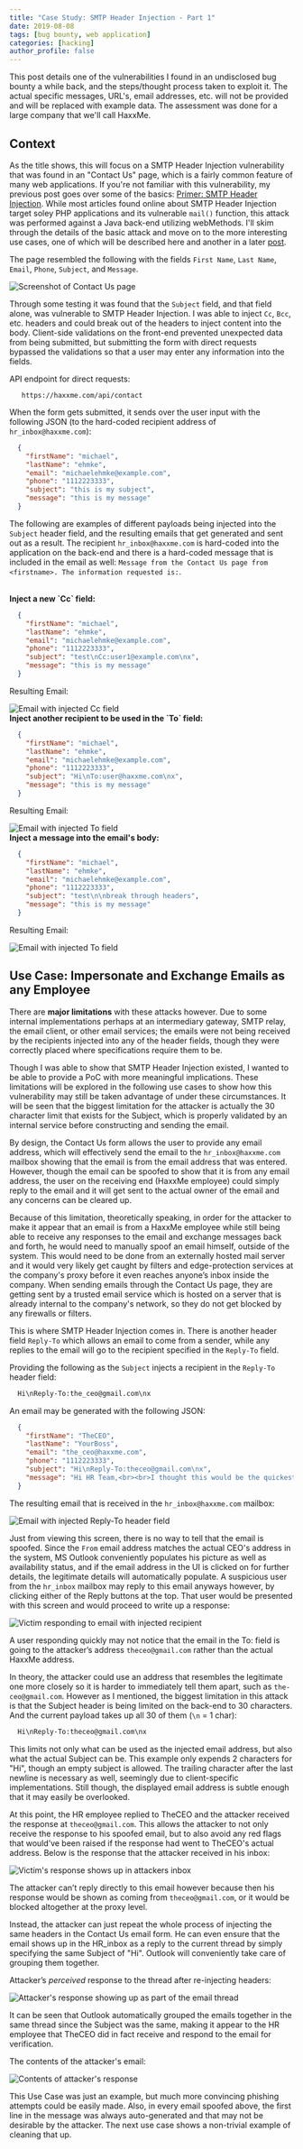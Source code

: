 ```yaml
---
title: "Case Study: SMTP Header Injection - Part 1"
date: 2019-08-08
tags: [bug bounty, web application]
categories: [hacking]
author_profile: false
---
```




This post details one of the vulnerabilities I found in an undisclosed bug bounty a while back, and the steps/thought process taken to exploit it. The actual specific messages, URL's, email addresses, etc. will not be provided and will be replaced with example data. The assessment was done for a large company that we'll call HaxxMe.

<h2>Context</h2>

As the title shows, this will focus on a SMTP Header Injection vulnerability that was found in an "Contact Us" page, which is a fairly common feature of many web applications. If you're not familiar with this vulnerability, my previous post goes over some of the basics: [Primer: SMTP Header Injection](https://michaelehmke.github.io/smtp-header-injection/). While most articles found online about SMTP Header Injection target soley PHP applications and its vulnerable `mail()` function, this attack was performed against a Java back-end utilizing webMethods. I'll skim through the details of the basic attack and move on to the more interesting use cases, one of which will be described here and another in a later [post](https://michaelehmke.github.io/hacking/smtp-header-injection-case-study-2/). 

The page resembled the following with the fields `First Name`, `Last Name`, `Email`, `Phone`, `Subject`, and `Message`.


<img src="{{ site.url }}{{ site.baseurl }}/images/contact_us_2.png" alt="Screenshot of Contact Us page">


Through some testing it was found that the `Subject` field, and that field alone, was vulnerable to SMTP Header Injection. I was able to inject `Cc`, `Bcc`, etc. headers and could break out of the headers to inject content into the body. Client-side validations on the front-end prevented unexpected data from being submitted, but submitting the form with direct requests bypassed the validations so that a user may enter any information into the fields. 

API endpoint for direct requests:

```
   https://haxxme.com/api/contact
```

When the form gets submitted, it sends over the user input with the following JSON (to the hard-coded recipient address of `hr_inbox@haxxme.com`):

```json
  {
    "firstName": "michael",
    "lastName": "ehmke",
    "email": "michaelehmke@example.com",
    "phone": "1112223333",
    "subject": "this is my subject",
    "message": "this is my message"
  }
```

The following are examples of different payloads being injected into the `Subject` header field, and the resulting emails that get generated and sent out as a result. The recipient `hr_inbox@haxxme.com` is hard-coded into the application on the back-end and there is a hard-coded message that is included in the email as well: `Message from the Contact Us page from <firstname>. The information requested is:`.

<br/>
<b>Inject a new `Cc` field:</b>

```json
  {
    "firstName": "michael",
    "lastName": "ehmke",
    "email": "michaelehmke@example.com",
    "phone": "1112223333",
    "subject": "test\nCc:user1@example.com\nx",
    "message": "this is my message"
  }
```
Resulting Email:

<img src="{{ site.url }}{{ site.baseurl }}/images/email_injected_cc_ex.png" alt="Email with injected Cc field" class="left-align shadow">

<br/>
<b>Inject another recipient to be used in the `To` field:</b>

```json
  {
    "firstName": "michael",
    "lastName": "ehmke",
    "email": "michaelehmke@example.com",
    "phone": "1112223333",
    "subject": "Hi\nTo:user@haxxme.com\nx",
    "message": "this is my message"
  }
```
Resulting Email:

<img src="{{ site.url }}{{ site.baseurl }}/images/email_injected_to_ex.png" alt="Email with injected To field" class="left-align shadow">

<br/>
<b>Inject a message into the email's body:</b>

```json
  {
    "firstName": "michael",
    "lastName": "ehmke",
    "email": "michaelehmke@example.com",
    "phone": "1112223333",
    "subject": "test\n\nbreak through headers",
    "message": "this is my message"
  }
```
Resulting Email:

<img src="{{ site.url }}{{ site.baseurl }}/images/email_injected_body_ex.png" alt="Email with injected To field" class="left-align shadow">


<h2>Use Case: Impersonate and Exchange Emails as any Employee</h2>

There are **major limitations** with these attacks however. Due to some internal implementations perhaps at an intermediary gateway, SMTP relay, the email client, or other email services; the emails were not being received by the recipients injected into any of the header fields, though they were correctly placed where specifications require them to be.

Though I was able to show that SMTP Header Injection existed, I wanted to be able to provide a PoC with more meaningful implications. These limitations will be explored in the following use cases to show how this vulnerability may still be taken advantage of under these circumstances. It will be seen that the biggest limitation for the attacker is actually the 30 character limit that exists for the Subject, which is properly validated by an internal service before constructing and sending the email.

By design, the Contact Us form allows the user to provide any email address, which will effectively send the email to the `hr_inbox@haxxme.com` mailbox showing that the email is from the email address that was entered. However, though the email can be spoofed to show that it is from any email address, the user on the receiving end (HaxxMe employee) could simply reply to the email and it will get sent to the actual owner of the email and any concerns can be cleared up.

Because of this limitation, theoretically speaking, in order for the attacker to make it appear that an email is from a HaxxMe employee while still being able to receive any responses to the email and exchange messages back and forth, he would need to manually spoof an email himself, outside of the system. This would need to be done from an externally hosted mail server and it would very likely get caught by filters and edge-protection services at the company's proxy before it even reaches anyone’s inbox inside the company. When sending emails through the Contact Us page, they are getting sent by a trusted email service which is hosted on a server that is already internal to the company's network, so they do not get blocked by any firewalls or filters.

This is where SMTP Header Injection comes in. There is another header field `Reply-To` which allows an email to come from a sender, while any replies to the email will go to the recipient specified in the `Reply-To` field.

Providing the following as the `Subject` injects a recipient in the `Reply-To` header field:

```sh
  Hi\nReply-To:the_ceo@gmail.com\nx
```

An email may be generated with the following JSON:

```json
  {
    "firstName": "TheCEO",
    "lastName": "YourBoss",
    "email": "the_ceo@haxxme.com",
    "phone": "1112223333",
    "subject": "Hi\nReply-To:theceo@gmail.com\nx",
    "message": "Hi HR Team,<br><br>I thought this would be the quickest way to reach you. We’ve made a last-minute emergency hire who will need to start tomorrow morning and we need him to be set up on payroll and added to the functional roles: xxxxxxxxx. His information is xxxxxxxxx.<br><br>Thanks,<br><br><b>TheCEO</b><br>HaxxMe<br>1234 Haxxr Drive<br>MyCity, MyState 32432<br><a href=''>the_ceo@haxxme.com</a><br>123-123-1234 Ph<br>"
  }
  ```

The resulting email that is received in the `hr_inbox@haxxme.com` mailbox:

<img src="{{ site.url }}{{ site.baseurl }}/images/uc1_replyto_1.png" alt="Email with injected Reply-To header field" class="left-align shadow">

Just from viewing this screen, there is no way to tell that the email is spoofed. Since the `From` email address matches the actual CEO's address in the system, MS Outlook conveniently populates his picture as well as availability status, and if the email address in the UI is clicked on for further details, the legitimate details will automatically populate. A suspicious user from the `hr_inbox` mailbox may reply to this email anyways however, by clicking either of the Reply buttons at the top. That user would be presented with this screen and would proceed to write up a response:

<img src="{{ site.url }}{{ site.baseurl }}/images/uc1_victim_reply_1.png" alt="Victim responding to email with injected recipient" class="left-align shadow">

A user responding quickly may not notice that the email in the To: field is going to the attacker’s address `theceo@gmail.com` rather than the actual HaxxMe address.

In theory, the attacker could use an address that resembles the legitimate one more closely so it is harder to immediately tell them apart, such as `the-ceo@gmail.com`. However as I mentioned, the biggest limitation in this attack is that the Subject header is being limited on the back-end to 30 characters. And the current payload takes up all 30 of them (`\n` = 1 char):

```sh
  Hi\nReply-To:theceo@gmail.com\nx
```

This limits not only what can be used as the injected email address, but also what the actual Subject can be. This example only expends 2 characters for "Hi", though an empty subject is allowed. The trailing character after the last newline is necessary as well, seemingly due to client-specific implementations. Still though, the displayed email address is subtle enough that it may easily be overlooked.

  
At this point, the HR employee replied to TheCEO and the attacker received the response at `theceo@gmail.com`. This allows the attacker to not only receive the response to his spoofed email, but to also avoid any red flags that would’ve been raised if the response had went to TheCEO's actual address. Below is the response that the attacker received in his inbox:

<img src="{{ site.url }}{{ site.baseurl }}/images/uc1_victim_response_1.png" alt="Victim's response shows up in attackers inbox" class="left-align shadow">

The attacker can’t reply directly to this email however because then his response would be shown as coming from `theceo@gmail.com`, or it would be blocked altogether at the proxy level. 

Instead, the attacker can just repeat the whole process of injecting the same headers in the Contact Us email form. He can even ensure that the email shows up in the HR_inbox as a reply to the current thread by simply specifying the same Subject of "Hi". Outlook will conveniently take care of grouping them together.

Attacker’s *perceived* response to the thread after re-injecting headers:

<img src="{{ site.url }}{{ site.baseurl }}/images/uc1_perceived_response.png" alt="Attacker's response showing up as part of the email thread" class="left-align shadow">


It can be seen that Outlook automatically grouped the emails together in the same thread since the Subject was the same, making it appear to the HR employee that TheCEO did in fact receive and respond to the email for verification.

The contents of the attacker's email:

<img src="{{ site.url }}{{ site.baseurl }}/images/uc1_attacker_response_1.png" alt="Contents of attacker's response" class="left-align shadow">

This Use Case was just an example, but much more convincing phishing attempts could be easily made. Also, in every email spoofed above, the first line in the message was always auto-generated and that may not be desirable by the attacker. The next use case shows a non-trivial example of cleaning that up.

